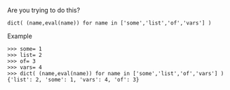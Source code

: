 Are you trying to do this?

    dict( (name,eval(name)) for name in ['some','list','of','vars'] )

Example 

    >>> some= 1
    >>> list= 2
    >>> of= 3
    >>> vars= 4
    >>> dict( (name,eval(name)) for name in ['some','list','of','vars'] )
    {'list': 2, 'some': 1, 'vars': 4, 'of': 3}

